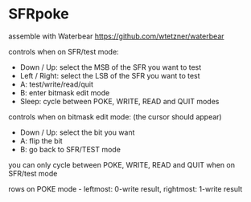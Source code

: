# SFRpoke
assemble with Waterbear https://github.com/wtetzner/waterbear

controls when on SFR/test mode:
- Down / Up: select the MSB of the SFR you want to test
- Left / Right: select the LSB of the SFR you want to test
- A: test/write/read/quit
- B: enter bitmask edit mode
- Sleep: cycle between POKE, WRITE, READ and QUIT modes

controls when on bitmask edit mode: (the cursor should appear)
- Down / Up: select the bit you want
- A: flip the bit
- B: go back to SFR/TEST mode

you can only cycle between POKE, WRITE, READ and QUIT when on SFR/test mode

rows on POKE mode - leftmost: 0-write result, rightmost: 1-write result
